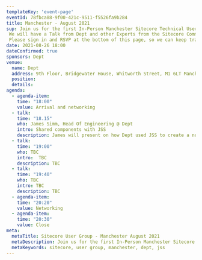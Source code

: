 ```yaml
---
templateKey: 'event-page'
eventId: 78fbca88-9f00-421c-9511-f5526fa9b284
title: Manchester - August 2021
sup: Join us for the first In-Person Manchester Sitecore Technical User Group meetup in well over a year!
 We will have a Talk from Dept and other Experts from the Sitecore Community, it will be hosted at Dept and they are kindly providing Beer and Pizza too. We will be following government advice for hosting events to ensure that all attendees are safe and will update this page with further information nearer the event.
 Please sign in and RSVP at the bottom of this page, so we can keep track of numbers for Food and Drinks. 
date: 2021-08-26 18:00
dateConfirmed: true
sponsors: Dept
venue:
  name: Dept 
  address: 9th Floor, Bridgewater House, Whitworth Street, M1 6LT Manchester
  position: 
  details: 
agenda:
  - agenda-item:
    time: "18:00"
    value: Arrival and networking
  - talk:
    time: "18.15"
    who: James Simm, Head Of Engineering @ Dept 
    intro: Shared components with JSS
    description: James will present on how Dept used JSS to create a number of shared components to use for the London Marathon website.
  - talk: 
    time: "19:00"
    who: TBC
    intro:  TBC
    description: TBC
  - talk:
    time: "19:40"
    who: TBC
    intro: TBC
    description: TBC
  - agenda-item:
    time: "20:20"
    value: Networking
  - agenda-item:
    time: "20:30"
    value: Close
meta:
  metaTitle: Sitecore User Group - Manchester August 2021  
  metaDescription: Join us for the first In-Person Manchester Sitecore Technical User Group meetup in well over a year! 
  metaKeywords: sitecore, user group, manchester, dept, jss
---
```

